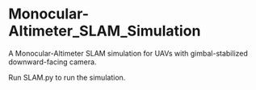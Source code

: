 # Monocular-Altimeter_SLAM_Simulation
A Monocular-Altimeter SLAM simulation for UAVs with gimbal-stabilized downward-facing camera.

Run SLAM.py to run the simulation.
